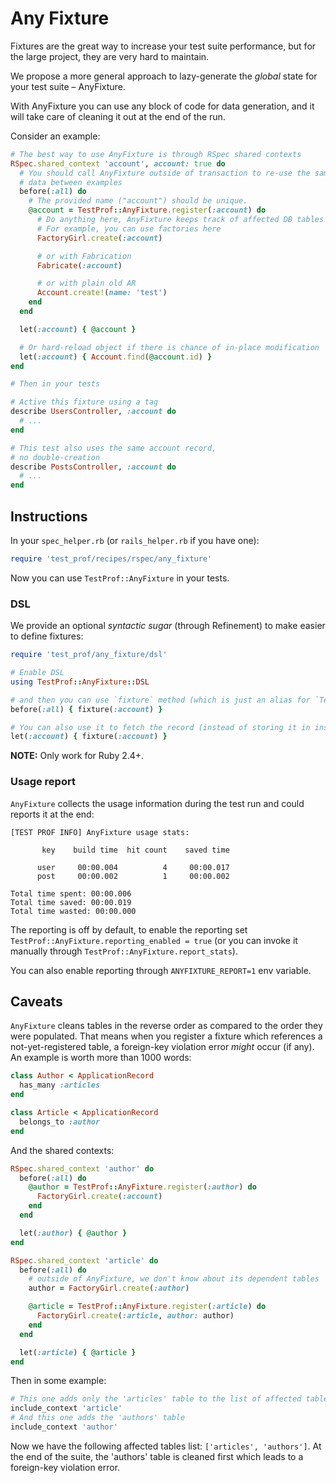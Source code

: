 # Any Fixture

Fixtures are the great way to increase your test suite performance, but for the large project, they are very hard to maintain.

We propose a more general approach to lazy-generate the _global_ state for your test suite – AnyFixture.

With AnyFixture you can use any block of code for data generation, and it will take care of cleaning it out at the end of the run.

Consider an example:

```ruby
# The best way to use AnyFixture is through RSpec shared contexts
RSpec.shared_context 'account', account: true do
  # You should call AnyFixture outside of transaction to re-use the same
  # data between examples
  before(:all) do
    # The provided name ("account") should be unique.
    @account = TestProf::AnyFixture.register(:account) do
      # Do anything here, AnyFixture keeps track of affected DB tables
      # For example, you can use factories here
      FactoryGirl.create(:account)

      # or with Fabrication
      Fabricate(:account)

      # or with plain old AR
      Account.create!(name: 'test')
    end
  end

  let(:account) { @account }

  # Or hard-reload object if there is chance of in-place modification
  let(:account) { Account.find(@account.id) }
end

# Then in your tests

# Active this fixture using a tag
describe UsersController, :account do
  # ...
end

# This test also uses the same account record,
# no double-creation
describe PostsController, :account do
  # ...
end
```

## Instructions

In your `spec_helper.rb` (or `rails_helper.rb` if you have one):

```ruby
require 'test_prof/recipes/rspec/any_fixture'
```

Now you can use `TestProf::AnyFixture` in your tests.

### DSL

We provide an optional _syntactic sugar_ (through Refinement) to make easier to define fixtures:

```ruby
require 'test_prof/any_fixture/dsl'

# Enable DSL
using TestProf::AnyFixture::DSL

# and then you can use `fixture` method (which is just an alias for `TestProf::AnyFixture.register`)
before(:all) { fixture(:account) }

# You can also use it to fetch the record (instead of storing it in instance variable)
let(:account) { fixture(:account) }
```

**NOTE:** Only work for Ruby 2.4+.

### Usage report

`AnyFixture` collects the usage information during the test run and could reports it at the end:


```
[TEST PROF INFO] AnyFixture usage stats:

       key    build time  hit count    saved time

      user     00:00.004          4     00:00.017
      post     00:00.002          1     00:00.002

Total time spent: 00:00.006
Total time saved: 00:00.019
Total time wasted: 00:00.000
```

The reporting is off by default, to enable the reporting set `TestProf::AnyFixture.reporting_enabled = true` (or you can invoke it manually through `TestProf::AnyFixture.report_stats`).

You can also enable reporting through `ANYFIXTURE_REPORT=1` env variable.

## Caveats

`AnyFixture` cleans tables in the reverse order as compared to the order they were populated. That
means when you register a fixture which references a not-yet-registered table, a
foreign-key violation error *might* occur (if any). An example is worth more than 1000
words:

```ruby
class Author < ApplicationRecord
  has_many :articles
end

class Article < ApplicationRecord
  belongs_to :author
end
```

And the shared contexts:

```ruby
RSpec.shared_context 'author' do
  before(:all) do
    @author = TestProf::AnyFixture.register(:author) do
      FactoryGirl.create(:account)
    end
  end

  let(:author) { @author }
end

RSpec.shared_context 'article' do
  before(:all) do
    # outside of AnyFixture, we don't know about its dependent tables
    author = FactoryGirl.create(:author)

    @article = TestProf::AnyFixture.register(:article) do
      FactoryGirl.create(:article, author: author)
    end
  end

  let(:article) { @article }
end
```

Then in some example:

```ruby
# This one adds only the 'articles' table to the list of affected tables
include_context 'article'
# And this one adds the 'authors' table
include_context 'author'
```

Now we have the following affected tables list: `['articles', 'authors']`. At the end of the suite, the 'authors' table is cleaned first which leads to a foreign-key violation error.
